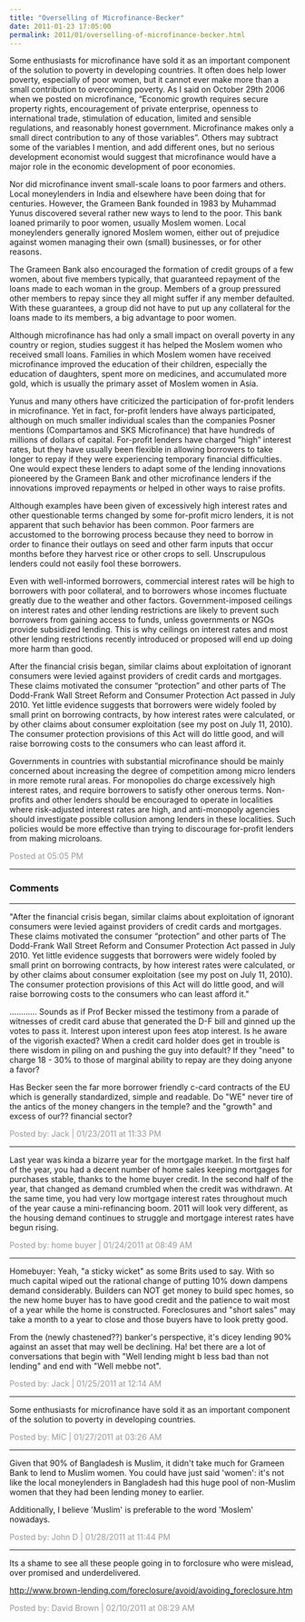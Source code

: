 ```yaml
---
title: "Overselling of Microfinance-Becker"
date: 2011-01-23 17:05:00
permalink: 2011/01/overselling-of-microfinance-becker.html
---
```

Some enthusiasts for microfinance have sold it as an important component of the solution to poverty in developing countries. It often does help lower poverty, especially of poor women, but it cannot ever make more than a small contribution to overcoming poverty. As I said on October 29th 2006 when we posted on microfinance, “Economic growth requires secure property rights, encouragement of private enterprise, openness to international trade, stimulation of education, limited and sensible regulations, and reasonably honest government. Microfinance makes only a small direct contribution to any of those variables”. Others may subtract some of the variables I mention, and add different ones, but no serious development economist would suggest that microfinance would have a major role in the economic development of poor economies.

Nor did microfinance invent small-scale loans to poor farmers and others. Local moneylenders in India and elsewhere have been doing that for centuries. However, the Grameen Bank founded in 1983 by Muhammad Yunus discovered several rather new ways to lend to the poor. This bank loaned primarily to poor women, usually Moslem women. Local moneylenders generally ignored Moslem women, either out of prejudice against women managing their own (small) businesses, or for other reasons.

The Grameen Bank also encouraged the formation of credit groups of a few women, about five members typically, that guaranteed repayment of the loans made to each woman in the group. Members of a group pressured other members to repay since they all might suffer if any member defaulted. With these guarantees, a group did not have to put up any collateral for the loans made to its members, a big advantage to poor women.

Although microfinance has had only a small impact on overall poverty in any country or region, studies suggest it has helped the Moslem women who received small loans. Families in which Moslem women have received microfinance improved the education of their children, especially the education of daughters, spent more on medicines, and accumulated more gold, which is usually the primary asset of Moslem women in Asia.

Yunus and many others have criticized the participation of for-profit lenders in microfinance. Yet in fact, for-profit lenders have always participated, although on much smaller individual scales than the companies Posner mentions (Compartamos and SKS Microfinance) that have hundreds of millions of dollars of capital. For-profit lenders have charged ”high” interest rates, but they have usually been flexible in allowing borrowers to take longer to repay if they were experiencing temporary financial difficulties. One would expect these lenders to adapt some of the lending innovations pioneered by the Grameen Bank and other microfinance lenders if the innovations improved repayments or helped in other ways to raise profits.

Although examples have been given of excessively high interest rates and other questionable terms changed by some for-profit micro lenders, it is not apparent that such behavior has been common. Poor farmers are accustomed to the borrowing process because they need to borrow in order to finance their outlays on seed and other farm inputs that occur months before they harvest rice or other crops to sell. Unscrupulous lenders could not easily fool these borrowers.

Even with well-informed borrowers, commercial interest rates will be high to borrowers with poor collateral, and to borrowers whose incomes fluctuate greatly due to the weather and other factors. Government-imposed ceilings on interest rates and other lending restrictions are likely to prevent such borrowers from gaining access to funds, unless governments or NGOs provide subsidized lending. This is why ceilings on interest rates and most other lending restrictions recently introduced or proposed will end up doing more harm than good.

After the financial crisis began, similar claims about exploitation of ignorant consumers were levied against providers of credit cards and mortgages. These claims motivated the consumer “protection” and other parts of The Dodd-Frank Wall Street Reform and Consumer Protection Act passed in July 2010. Yet little evidence suggests that borrowers were widely fooled by small print on borrowing contracts, by how interest rates were calculated, or by other claims about consumer exploitation (see my post on July 11, 2010). The consumer protection provisions of this Act will do little good, and will raise borrowing costs to the consumers who can least afford it.

Governments in countries with substantial microfinance should be mainly concerned about increasing the degree of competition among micro lenders in more remote rural areas. For monopolies do charge excessively high interest rates, and require borrowers to satisfy other onerous terms. Non-profits and other lenders should be encouraged to operate in localities where risk-adjusted interest rates are high, and anti-monopoly agencies should investigate possible collusion among lenders in these localities. Such policies would be more effective than trying to discourage for-profit lenders from making microloans.

<span style="color:#999">Posted at 05:05 PM</span>

<!-- more -->

---

### Comments

---

"After the financial crisis began, similar claims about exploitation of ignorant consumers were levied against providers of credit cards and mortgages. These claims motivated the consumer “protection” and other parts of The Dodd-Frank Wall Street Reform and Consumer Protection Act passed in July 2010. Yet little evidence suggests that borrowers were widely fooled by small print on borrowing contracts, by how interest rates were calculated, or by other claims about consumer exploitation (see my post on July 11, 2010). The consumer protection provisions of this Act will do little good, and will raise borrowing costs to the consumers who can least afford it."

............ Sounds as if Prof Becker missed the testimony from a parade of witnesses of credit card abuse that generated the D-F bill and ginned up the votes to pass it. Interest upon interest upon fees atop interest.  Is he aware of the vigorish exacted?   When a credit card holder does get in trouble is there wisdom in piling on and pushing the guy into default? If they "need" to charge 18 - 30% to those of marginal ability to repay are they doing anyone a favor?

Has Becker seen the far more borrower friendly c-card contracts of the EU which is generally standardized, simple and readable.  Do "WE" never tire of the antics of the money changers in the temple? and the "growth" and excess of our?? financial sector?  

<span style="color:#999">Posted by: Jack | 01/23/2011 at 11:33 PM</span>

---

Last year was kinda a bizarre year for the mortgage market. In the first half of the year, you had a decent number of home sales keeping mortgages for purchases stable, thanks to the home buyer credit. In the second half of the year, that changed as demand crumbled when the credit was withdrawn. At the same time, you had very low mortgage interest rates throughout much of the year cause a mini-refinancing boom. 2011 will look very different, as the housing demand continues to struggle and mortgage interest rates have begun rising.




<span style="color:#999">Posted by: home buyer | 01/24/2011 at 08:49 AM</span>

---

Homebuyer: Yeah, "a sticky wicket" as some Brits used to say.  With so much capital wiped out the rational change of putting 10% down dampens demand considerably.  Builders can NOT get money to build spec homes, so the new home buyer has to have good credit and the patience to wait most of a year while the home is constructed.  Foreclosures and "short sales" may take a month to a year to close and those buyers have to look pretty good.  

From the (newly chastened??)  banker's perspective, it's dicey lending 90% against an asset that may well be declining. Ha! bet there are a lot of conversations that begin with "Well lending might b less bad than not lending" and end with "Well mebbe not". 

<span style="color:#999">Posted by: Jack | 01/25/2011 at 12:14 AM</span>

---

Some enthusiasts for microfinance have sold it as an important component of the solution to poverty in developing countries.


<span style="color:#999">Posted by: MIC | 01/27/2011 at 03:26 AM</span>

---

Given that 90% of Bangladesh is Muslim, it didn't take much for Grameen Bank to lend to Muslim women. You could have just said 'women': it's not like the local moneylenders in Bangladesh had this huge pool of non-Muslim women that they had been lending money to earlier.

Additionally, I believe 'Muslim' is preferable to the word 'Moslem' nowadays.

<span style="color:#999">Posted by: John D | 01/28/2011 at 11:44 PM</span>

---

Its a shame to see all these people going in to forclosure who were mislead, over promised and underdelivered.

http://www.brown-lending.com/foreclosure/avoid/avoiding_foreclosure.htm

<span style="color:#999">Posted by: David Brown | 02/10/2011 at 08:29 AM</span>